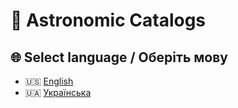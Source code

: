 ﻿# 🌌 Astronomic Catalogs

## 🌐 Select language / Оберіть мову

- 🇺🇸 [English](README-en.md)
- 🇺🇦 [Українська](README-uk.md)